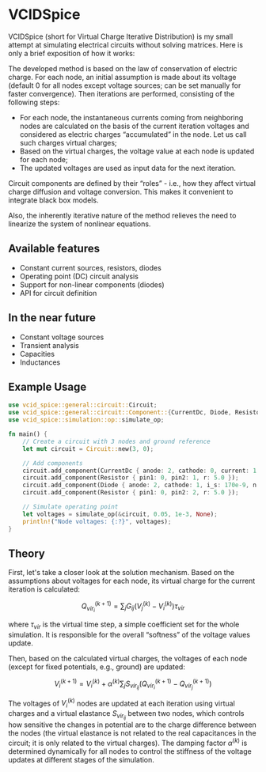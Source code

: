 # VCIDSpice

VCIDSpice (short for Virtual Charge Iterative Distribution) is my small attempt at simulating
electrical circuits without solving matrices.
Here is only a brief exposition of how it works:

The developed method is based on the law of conservation of electric charge.
For each node, an initial assumption is made about its voltage
(default 0 for all nodes except voltage sources; can be set manually for faster convergence).
Then iterations are performed, consisting of the following steps:
- For each node, the instantaneous currents coming from neighboring nodes are calculated
  on the basis of the current iteration voltages and considered as electric charges “accumulated” in the node.
  Let us call such charges virtual charges;
- Based on the virtual charges, the voltage value at each node is updated for each node;
- The updated voltages are used as input data for the next iteration.

Circuit components are defined by their “roles” - i.e., how they affect virtual charge diffusion
and voltage conversion. This makes it convenient to integrate black box models.

Also, the inherently iterative nature of the method relieves the need to linearize the system of nonlinear equations.

## Available features

- Constant current sources, resistors, diodes
- Operating point (DC) circuit analysis
- Support for non-linear components (diodes)
- API for circuit definition

## In the near future

- Constant voltage sources
- Transient analysis
- Capacities
- Inductances

## Example Usage

```rust
use vcid_spice::general::circuit::Circuit;
use vcid_spice::general::circuit::Component::{CurrentDc, Diode, Resistor};
use vcid_spice::simulation::op::simulate_op;

fn main() {
    // Create a circuit with 3 nodes and ground reference
    let mut circuit = Circuit::new(3, 0);

    // Add components
    circuit.add_component(CurrentDc { anode: 2, cathode: 0, current: 1.0 });
    circuit.add_component(Resistor { pin1: 0, pin2: 1, r: 5.0 });
    circuit.add_component(Diode { anode: 2, cathode: 1, i_s: 170e-9, n: 2.0 });
    circuit.add_component(Resistor { pin1: 0, pin2: 2, r: 5.0 });

    // Simulate operating point
    let voltages = simulate_op(&circuit, 0.05, 1e-3, None);
    println!("Node voltages: {:?}", voltages);
}
```

## Theory

First, let's take a closer look at the solution mechanism.
Based on the assumptions about voltages for each node, its virtual charge for the current iteration is calculated:

$$Q_{vir_i}^{(k+1)} = \sum_j G_{ij} \left( V_j^{(k)} - V_i^{(k)} \right) \tau_{vir}$$

where $\tau_{vir}$ is the virtual time step, a simple coefficient set for the whole simulation.
It is responsible for the overall “softness” of the voltage values update.

Then, based on the calculated virtual charges, the voltages of each node
(except for fixed potentials, e.g., ground) are updated:

$$V_i^{(k+1)} = V_i^{(k)} + \alpha^{(k)} \sum_j S_{vir_{ij}} \left( Q_{vir_i}^{(k+1)} - Q_{vir_j}^{(k+1)} \right)$$

The voltages of $V_i^{(k)}$ nodes are updated at each iteration using virtual charges
and a virtual elastance $S_{vir_{ij}}$ between two nodes, which controls how sensitive
the changes in potential are to the charge difference between the nodes
(the virtual elastance is not related to the real capacitances in the circuit;
it is only related to the virtual charges). The damping factor $\alpha^{(k)}$ is determined dynamically
for all nodes to control the stiffness of the voltage updates at different stages of the simulation.
